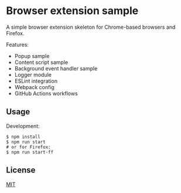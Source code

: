 # Browser extension sample

A simple browser extension skeleton for Chrome-based browsers and Firefox.

Features:
 * Popup sample
 * Content script sample
 * Background event handler sample
 * Logger module
 * ESLint integration
 * Webpack config
 * GitHub Actions workflows

## Usage

Development:
```
$ npm install
$ npm run start
# or for Firefox:
$ npm run start-ff
```

## License

[MIT](https://github.com/ba32107/browser-extension-sample/blob/main/LICENSE)
